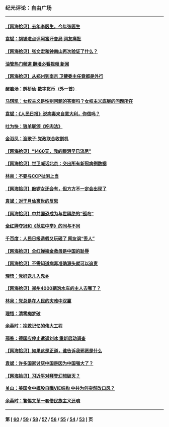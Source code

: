 ### 纪元评论：自由广场
---
#### [【网海拾贝】去年李医生，今年张医生](../../pages/nsc993/n13170405.md?08190330) 
#### [袁斌：胡锡进点评阿富汗变局 网友痛批](../../pages/nsc993/n13170201.md?08190330) 
#### [【网海拾贝】张文宏和钟南山再次验证了什么？](../../pages/nsc993/n13167785.md?08190330) 
#### [油管热门频道 翻墙必看视频 新闻](ok?08190330)
#### [【网海拾贝】从郑州到南京 卫健委主任竟都是外行](../../pages/nsc993/n13165504.md?08190330) 
#### [醒脑汤：鹊桥仙·数字货币（外一首）](../../pages/nsc993/n13165652.md?08190330) 
#### [马琪凯：女权主义是性别问题的答案吗？女权主义底层的问题所在](../../pages/nsc993/n13165599.md?08190330) 
#### [袁斌：《人民日报》说病毒来自意大利，你信吗？](../../pages/nsc993/n13163255.md?08190330) 
#### [吐为快：狼羊联颁《吃肉法》](../../pages/nsc993/n13163403.md?08190330) 
#### [金浴凤：渔歌子·党政联合收割机](../../pages/nsc993/n13163400.md?08190330) 
#### [【网海拾贝】“1460天，我的眼泪早已流尽”](../../pages/nsc993/n13162635.md?08190330) 
#### [【网海拾贝】世卫喊话北京：交出所有新冠病例数据](../../pages/nsc993/n13161920.md?08190330) 
#### [林泉：不要与CCP扯闲上当](../../pages/nsc993/n13161954.md?08190330) 
#### [【网海拾贝】敲锣女还会有，但方方不一定会出现了](../../pages/nsc993/n13159819.md?08190330) 
#### [袁斌：对于月仙离世的反思](../../pages/nsc993/n13157072.md?08190330) 
#### [【网海拾贝】中共国恐成为与世隔绝的“孤岛”](../../pages/nsc993/n13157270.md?08190330) 
#### [全红婵夺冠和《范进中举》的同与不同](../../pages/nsc993/n13157558.md?08190330) 
#### [千百度：人民日报造假又玩砸了 网友讽“丢人”](../../pages/nsc993/n13157120.md?08190330) 
#### [【网海拾贝】全红婵摘金救母是中国的耻辱](../../pages/nsc993/n13154466.md?08190330) 
#### [【网海拾贝】不需知道病毒准确源头就可以追责](../../pages/nsc993/n13151895.md?08190330) 
#### [理悟：党妈送儿入鬼乡](../../pages/nsc993/n13150749.md?08190330) 
#### [【网海拾贝】郑州4000辆泡水车的主人去哪了？](../../pages/nsc993/n13149792.md?08190330) 
#### [林泉：党总是在人民的灾难中双赢](../../pages/nsc993/n13149232.md?08190330) 
#### [理悟：清零痴梦破](../../pages/nsc993/n13149216.md?08190330) 
#### [余英时：挽救记忆的伟大工程](../../pages/nsc993/n13148828.md?08190330) 
#### [邢鉴：德国应停止遣返刘冰 重新启动调查](../../pages/nsc993/n13148274.md?08190330) 
#### [【网海拾贝】如果这是正道，谁告诉我邪恶是什么](../../pages/nsc993/n13147092.md?08190330) 
#### [袁斌：许多国家讨厌中国是因为中国强大了？](../../pages/nsc993/n13147558.md?08190330) 
#### [【网海拾贝】习近平对拜登幻想破灭？](../../pages/nsc993/n13145171.md?08190330) 
#### [关山：美国令中概股自曝VIE结构 中共为何突然改口风？](../../pages/nsc993/n13144903.md?08190330) 
#### [余英时：警惕文革一套借民族主义还魂](../../pages/nsc993/n13145214.md?08190330) 

---
#### 第 [ [60](./60.md?08190330) / [59](./59.md?08190330) / [58](./58.md?08190330) / [57](./57.md?08190330) / [56](./56.md?08190330) / [55](./55.md?08190330) / [54](./54.md?08190330) / [53](./53.md?08190330) ] 页
